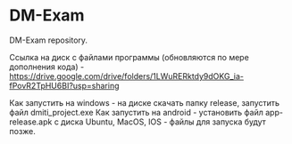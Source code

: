 # DM-Exam
DM-Exam repository. 

Ссылка на диск с файлами программы (обновляются по мере дополнения кода) - https://drive.google.com/drive/folders/1LWuRERktdy9dOKG_ia-fPovR2TpHU6BI?usp=sharing

Как запустить на windows - на диске скачать папку release, запустить файл dmiti_project.exe
Как запустить на android - установить файл app-release.apk с диска
Ubuntu, MacOS, IOS - файлы для запуска будут позже.
